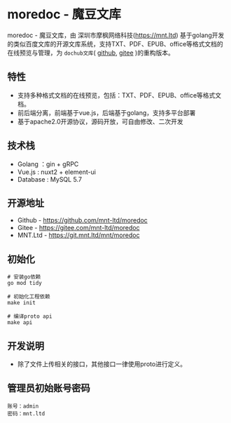 # moredoc - 魔豆文库

moredoc - 魔豆文库，由 深圳市摩枫网络科技(https://mnt.ltd) 基于golang开发的类似百度文库的开源文库系统，支持TXT、PDF、EPUB、office等格式文档的在线预览与管理，为 `dochub文库`( [github](https://github.com/truthhun/dochub), [gitee](https://gitee.com/truthhun/DocHub) )的重构版本。

## 特性

- 支持多种格式文档的在线预览，包括：TXT、PDF、EPUB、office等格式文档。
- 前后端分离，前端基于vue.js，后端基于golang，支持多平台部署
- 基于apache2.0开源协议，源码开放，可自由修改、二次开发

## 技术栈

- Golang   ：gin + gRPC
- Vue.js   : nuxt2 + element-ui
- Database : MySQL 5.7

## 开源地址

- Github - https://github.com/mnt-ltd/moredoc
- Gitee - https://gitee.com/mnt-ltd/moredoc
- MNT.Ltd - https://git.mnt.ltd/mnt/moredoc

## 初始化

```
# 安装go依赖
go mod tidy

# 初始化工程依赖
make init

# 编译proto api
make api
```

## 开发说明

- 除了文件上传相关的接口，其他接口一律使用proto进行定义。

## 管理员初始账号密码

```
账号：admin
密码：mnt.ltd
```